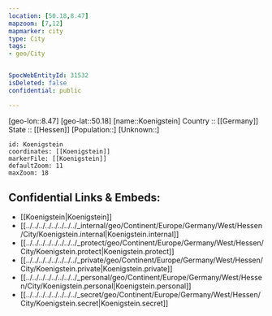 ```yaml
---
location: [50.18,8.47] 
mapzoom: [7,12] 
mapmarker: city 
type: City
tags:
- geo/City


SpocWebEntityId: 31532
isDeleted: false
confidential: public

---
```

[geo-lon::8.47] 
[geo-lat::50.18] 
[name::Koenigstein] 
Country :: [[Germany]]  
State :: [[Hessen]] 
[Population::] 
[Unknown::] 


```leaflet
id: Koenigstein
coordinates: [[Koenigstein]] 
markerFile: [[Koenigstein]] 
defaultZoom: 11 
maxZoom: 18
```


## Confidential Links & Embeds: 
- [[Koenigstein|Koenigstein]]  
- [[../../../../../../../../_internal/geo/Continent/Europe/Germany/West/Hessen/City/Koenigstein.internal|Koenigstein.internal]] 
- [[../../../../../../../../_protect/geo/Continent/Europe/Germany/West/Hessen/City/Koenigstein.protect|Koenigstein.protect]] 
- [[../../../../../../../../_private/geo/Continent/Europe/Germany/West/Hessen/City/Koenigstein.private|Koenigstein.private]] 
- [[../../../../../../../../_personal/geo/Continent/Europe/Germany/West/Hessen/City/Koenigstein.personal|Koenigstein.personal]] 
- [[../../../../../../../../_secret/geo/Continent/Europe/Germany/West/Hessen/City/Koenigstein.secret|Koenigstein.secret]] 
